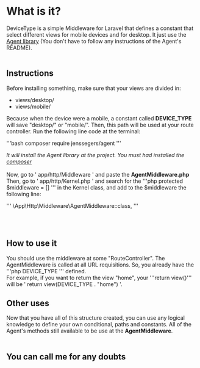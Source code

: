 # What is it?
DeviceType is a simple Middleware for Laravel that defines a constant that select different views 
for mobile devices and for desktop. It just use the <a 
href="https://github.com/jenssegers/agent">Agent library</a> (You don't have to follow 
any instructions of the Agent's README).  <br><br>

## Instructions
Before installing something, make sure that your views are divided in:<br>
<ul>
    <li>views/desktop/</li>
    <li>views/mobile/</li>
</ul>
Because when the device were a mobile, a constant called <b>DEVICE_TYPE</b> will save
"desktop/" or "mobile/". Then, this path will be used at your route controller.
Run the following line code at the terminal:

'''bash
composer require jenssegers/agent
'''

<i>It will install the Agent library at the project. You must had installed the 
<a href="https://getcomposer.org/">composer</a></i>
<br>
<br>
Now, go to ' app/http/Middleware ' and paste the <b>AgentMiddleware.php</b><br>
Then, go to ' app/http/Kernel.php ' and search for the 
'''php protected $middleware = [] ''' in the Kernel class, and add to the $middleware
the following line:

'''
\App\Http\Middleware\AgentMiddleware::class,
'''

<br>
<br>

## How to use it
You should use the middleware at some "RouteController". The AgentMiddleware is 
called at all URL requisitions. So, you already have the '''php DEVICE_TYPE ''' 
defined.<br>
For example, if you want to return the view "home", your '''return view()''' will
be ' return view(DEVICE_TYPE . "home") '.<br>

## Other uses
Now that you have all of this structure created, you can use any logical knowledge to
define your own conditional, paths and constants. All of the Agent's methods still
available to be use at the <b>AgentMiddleware</b>.
<br>
<br>

## You can call me for any doubts 

